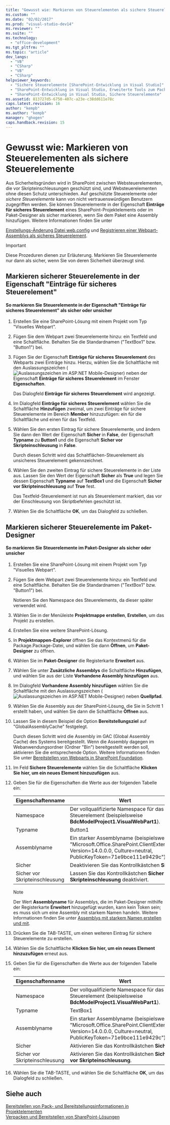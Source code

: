 ```yaml
---
title: "Gewusst wie: Markieren von Steuerelementen als sichere Steuerelemente"
ms.custom: ""
ms.date: "02/02/2017"
ms.prod: "visual-studio-dev14"
ms.reviewer: ""
ms.suite: ""
ms.technology: 
  - "office-development"
ms.tgt_pltfrm: ""
ms.topic: "article"
dev_langs: 
  - "VB"
  - "CSharp"
  - "VB"
  - "CSharp"
helpviewer_keywords: 
  - "Sichere Steuerelemente [SharePoint-Entwicklung in Visual Studio]"
  - "SharePoint-Entwicklung in Visual Studio, Erweiterte Tools zum Packen"
  - "SharePoint-Entwicklung in Visual Studio, Sichere Steuerelemente"
ms.assetid: 813727d5-6750-407c-a23e-c38dd611e78c
caps.latest.revision: 16
author: "kempb"
ms.author: "kempb"
manager: "ghogen"
caps.handback.revision: 15
---
```

# Gewusst wie: Markieren von Steuerelementen als sichere Steuerelemente
  Aus Sicherheitsgründen wird in SharePoint zwischen Websteuerelementen, die vor Skripteinschleusungen geschützt sind, und Websteuerelementen ohne diesen Schutz unterschieden.  Auf geschützte Steuerelemente oder *sichere Steuerelemente* kann von nicht vertrauenswürdigen Benutzern zugegriffen werden.  Sie können Steuerelemente in der Eigenschaft **Einträge für sicheres Steuerelement** eines SharePoint\-Projektelements oder im Paket\-Designer als sicher markieren, wenn Sie dem Paket eine Assembly hinzufügen.  Weitere Informationen finden Sie unter  
  
 [Einstellungs\-Änderung Datei web.config](http://go.microsoft.com/fwlink/?LinkId=178965) und [Registrieren einer Webpart\-Assemblys als sicheres Steuerelement](http://go.microsoft.com/fwlink/?LinkId=171013).  
  
> [!IMPORTANT]  
>  Diese Prozeduren dienen zur Erläuterung.  Markieren Sie Steuerelemente nur dann als sicher, wenn Sie von deren Sicherheit überzeugt sind.  
  
## Markieren sicherer Steuerelemente in der Eigenschaft "Einträge für sicheres Steuerelement"  
  
#### So markieren Sie Steuerelemente in der Eigenschaft "Einträge für sicheres Steuerelement" als sicher oder unsicher  
  
1.  Erstellen Sie eine SharePoint\-Lösung mit einem Projekt vom Typ "Visuelles Webpart".  
  
2.  Fügen Sie dem Webpart zwei Steuerelemente hinzu: ein Textfeld und eine Schaltfläche.  Behalten Sie die Standardnamen \("TextBox1" bzw. "Button1"\) bei.  
  
3.  Fügen Sie der Eigenschaft **Einträge für sicheres Steuerelement** des Webparts zwei Einträge hinzu.  Hierzu, wählen Sie die Schaltfläche mit den Auslassungszeichen \(![Auslassungszeichen im ASP.NET Mobile-Designer](~/docs/sharepoint/media/mwellipsis.gif "Auslassungszeichen im ASP.NET Mobile-Designer")\) neben der Eigenschaft **Einträge für sicheres Steuerelement** im Fenster **Eigenschaften**.  
  
     Das Dialogfeld **Einträge für sicheres Steuerelement** wird angezeigt.  
  
4.  Im Dialogfeld **Einträge für sicheres Steuerelement** wählen Sie die Schaltfläche **Hinzufügen** zweimal, um zwei Einträge für sichere Steuerelemente im Bereich **Member** hinzuzufügen: ein für die Schaltfläche und einen für das Textfeld.  
  
5.  Wählen Sie den ersten Eintrag für sichere Steuerelemente, und ändern Sie dann den Wert der Eigenschaft **Sicher** in **False**, der Eigenschaft **Typname** zu **Button1** und die Eigenschaft **Sicher vor Skripteinschleusung** in **False**.  
  
     Durch diesen Schritt wird das Schaltflächen\-Steuerelement als unsicheres Steuerelement gekennzeichnet.  
  
6.  Wählen Sie den zweiten Eintrag für sichere Steuerelemente in der Liste aus.  Lassen Sie den Wert der Eigenschaft **Sicher** als **True** und legen Sie dessen Eigenschaft **Typname** auf **TextBox1** und die Eigenschaft **Sicher vor Skripteinschleusung** auf **True** fest.  
  
     Das Textfeld\-Steuerelement ist nun als Steuerelement markiert, das vor der Einschleusung von Skriptbefehlen geschützt ist.  
  
7.  Wählen Sie die Schaltfläche **OK**, um das Dialogfeld zu schließen.  
  
## Markieren sicherer Steuerelemente im Paket\-Designer  
  
#### So markieren Sie Steuerelemente im Paket\-Designer als sicher oder unsicher  
  
1.  Erstellen Sie eine SharePoint\-Lösung mit einem Projekt vom Typ "Visuelles Webpart".  
  
2.  Fügen Sie dem Webpart zwei Steuerelemente hinzu: ein Textfeld und eine Schaltfläche.  Behalten Sie die Standardnamen \("TextBox1" bzw. "Button1"\) bei.  
  
     Notieren Sie den Namespace des Steuerelements, da dieser später verwendet wird.  
  
3.  Wählen Sie in der Menüleiste **Projektmappe erstellen**, **Erstellen**, um das Projekt zu erstellen.  
  
4.  Erstellen Sie eine weitere SharePoint\-Lösung.  
  
5.  In **Projektmappen\-Explorer** öffnen Sie das Kontextmenü für die Package.Package\-Datei, und wählen Sie dann **Öffnen**, um **Paket\-Designer** zu öffnen.  
  
6.  Wählen Sie im **Paket\-Designer** die Registerkarte **Erweitert** aus.  
  
7.  Wählen Sie unter **Zusätzliche Assemblys** die Schaltfläche **Hinzufügen**, und wählen Sie aus der Liste **Vorhandene Assembly hinzufügen** aus.  
  
8.  Im Dialogfeld **Vorhandene Assembly hinzufügen** wählen Sie die Schaltfläche mit den Auslassungszeichen \(![Auslassungszeichen im ASP.NET Mobile-Designer](~/docs/sharepoint/media/mwellipsis.gif "Auslassungszeichen im ASP.NET Mobile-Designer")\) neben **Quellpfad**.  
  
9. Wählen Sie die Assembly aus der SharePoint\-Lösung, die Sie in Schritt 1 erstellt haben, und wählen Sie dann die Schaltfläche **Öffnen** aus.  
  
10. Lassen Sie in diesem Beispiel die Option **Bereitstellungsziel** auf "GlobalAssemblyCache" festgelegt.  
  
     Durch diesen Schritt wird die Assembly im GAC \(Global Assembly Cache\) des Systems bereitgestellt.  Wenn die Assembly dagegen im Webanwendungsordner \(Ordner "Bin"\) bereitgestellt werden soll, aktivieren Sie die entsprechende Option.  Weitere Informationen finden Sie unter [Bereitstellen von Webparts in SharePoint Foundation](http://go.microsoft.com/fwlink/?LinkId=177509).  
  
11. Im Feld **Sichere Steuerelemente** wählen Sie die Schaltfläche **Klicken Sie hier, um ein neues Element hinzuzufügen** aus.  
  
12. Geben Sie für die Eigenschaften die Werte aus der folgenden Tabelle ein:  
  
    |Eigenschaftenname|Wert|  
    |-----------------------|----------|  
    |Namespace|Der vollqualifizierte Namespace für das Steuerelement \(beispielsweise **BdcModelProject1.VisualWebPart1**\).|  
    |Typname|Button1|  
    |Assemblyname|Ein starker Assemblyname \(beispielsweise "Microsoft.Office.SharePoint.ClientExtensions, Version\=14.0.0.0, Culture\=neutral, PublicKeyToken\=71e9bce111e9429c"\).|  
    |Sicher|Deaktivieren Sie das Kontrollkästchen **Sicher**.|  
    |Sicher vor Skripteinschleusung|Lassen Sie das Kontrollkästchen **Sicher vor Skripteinschleusung** deaktiviert.|  
  
    > [!NOTE]  
    >  Der Wert **Assemblyname** für Assemblys, die im Paket\-Designer mithilfe der Registerkarte **Erweitert** hinzugefügt wurden, kann kein Token sein; es muss sich um eine Assembly mit starkem Namen handeln.  Weitere Informationen finden Sie unter [Assemblys mit starkem Namen erstellen und mit](http://go.microsoft.com/fwlink/?LinkId=177513).  
  
13. Drücken Sie die TAB\-TASTE, um einen weiteren Eintrag für sichere Steuerelemente zu erstellen.  
  
14. Wählen Sie die Schaltfläche **Klicken Sie hier, um ein neues Element hinzuzufügen** erneut aus.  
  
15. Geben Sie für die Eigenschaften die Werte aus der folgenden Tabelle ein:  
  
    |Eigenschaftenname|Wert|  
    |-----------------------|----------|  
    |Namespace|Der vollqualifizierte Namespace für das Steuerelement \(beispielsweise **BdcModelProject1.VisualWebPart1**\).|  
    |Typname|TextBox1|  
    |Assemblyname|Ein starker Assemblyname \(beispielsweise "Microsoft.Office.SharePoint.ClientExtensions, Version\=14.0.0.0, Culture\=neutral, PublicKeyToken\=71e9bce111e9429c"\).|  
    |Sicher|Aktivieren Sie das Kontrollkästchen **Sicher**.|  
    |Sicher vor Skripteinschleusung|Aktivieren Sie das Kontrollkästchen **Sicher vor Skripteinschleusung**.|  
  
16. Wählen Sie die TAB\-TASTE, und wählen Sie die Schaltfläche **OK**, um das Dialogfeld zu schließen.  
  
## Siehe auch  
 [Bereitstellen von Pack- und Bereitstellungsinformationen in Projektelementen](../sharepoint/providing-packaging-and-deployment-information-in-project-items.md)   
 [Verpacken und Bereitstellen von SharePoint-Lösungen](../sharepoint/packaging-and-deploying-sharepoint-solutions.md)  
  
  